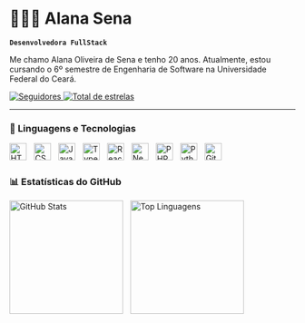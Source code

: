 # 👩🏻‍💻 Alana Sena

**`Desenvolvedora FullStack`**

Me chamo Alana Oliveira de Sena e tenho 20 anos. 
Atualmente, estou cursando o 6º semestre de Engenharia de Software na Universidade Federal do Ceará.

 <p align="left">
    <a href="https://github.com/alanasena?tab=followers">
        <img 
            alt="Seguidores" 
            title="Me siga no Github" 
            src="https://custom-icon-badges.demolab.com/github/followers/alanasena?color=236ad3&labelColor=1155ba&style=for-the-badge&logo=github&label=seguidores&logoColor=white"
        />
    </a>
    <a href="https://github.com/alanasena?tab=repositories&sort=stargazers">
        <img 
            alt="Total de estrelas" 
            title="Total sde estrelas no GitHub"
            src="https://custom-icon-badges.demolab.com/github/stars/alanasena?color=55960c&style=for-the-badge&labelColor=488207&logo=star&label=estrelas"
        />
    </a>
   </p>

   ---

   ### 🤖 Linguagens e Tecnologias

   
<img 
    align="left" 
    alt="HTML"
    title="HTML" 
    width="30px" 
    style="padding-right: 10px;" 
    src="https://cdn.jsdelivr.net/gh/devicons/devicon@latest/icons/html5/html5-original.svg" 
/>
<img
    align="left" 
    alt="CSS" 
    title="CSS"
    width="30px" 
    style="padding-right: 10px;" 
    src="https://cdn.jsdelivr.net/gh/devicons/devicon@latest/icons/css3/css3-original.svg"
/>
<img 
    align="left" 
    alt="JavaScript" 
    title="JavaScript"
    width="30px" 
    style="padding-right: 10px;" 
    src="https://cdn.jsdelivr.net/gh/devicons/devicon@latest/icons/javascript/javascript-original.svg" 
/>
<img 
    align="left" 
    alt="TypeScript"
    title="TypeScript" 
    width="30px" 
    style="padding-right: 10px;" 
    src="https://cdn.jsdelivr.net/gh/devicons/devicon@latest/icons/typescript/typescript-original.svg" 
/>
<img 
    align="left" 
    alt="React"
    title="React" 
    width="30px" 
    style="padding-right: 10px;" 
    src="https://cdn.jsdelivr.net/gh/devicons/devicon@latest/icons/react/react-original.svg" 
/>
<img 
    align="left" 
    alt="Next.js" 
    title="Next.js"
    width="30px" 
    style="padding-right: 10px;" 
    src="https://cdn.jsdelivr.net/gh/devicons/devicon@latest/icons/nextjs/nextjs-original.svg" 
/>
<img 
    align="left" 
    alt="PHP" 
    title="PHP"
    width="30px" 
    style="padding-right: 10px;" 
    src="https://cdn.jsdelivr.net/gh/devicons/devicon@latest/icons/php/php-original.svg" 
/>
<img 
    align="left" 
    alt="Python" 
    title="Python"
    width="30px" 
    style="padding-right: 10px;" 
    src="https://cdn.jsdelivr.net/gh/devicons/devicon@latest/icons/python/python-original.svg" 
/>
<img 
    align="left" 
    alt="Git" 
    title="Git"
    width="30px" 
    style="padding-right: 10px;" 
    src="https://cdn.jsdelivr.net/gh/devicons/devicon@latest/icons/git/git-original.svg" 
/>

<br/>
<br/>


### 📊 Estatísticas do GitHub

<p>
  <img 
    align="left" 
    alt="GitHub Stats" 
    height="200" 
    style="padding-right: 10px;"
    src="https://github-readme-stats.vercel.app/api?username=alanasena&show_icons=true&theme=tokyonight&include_all_commits=true&locale=pt-br&hide=prs,issues&cache_seconds=60"
  />
  <img 
    align="left" 
    alt="Top Linguagens" 
    height="200" 
    src="https://github-readme-stats.vercel.app/api/top-langs/?username=alanasena&theme=tokyonight&layout=compact&custom_title=Tecnologias&langs_count=9&cache_seconds=60" 
  />
</p>

<p>&nbsp;</p>


